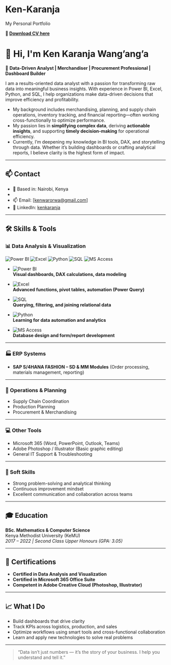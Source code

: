 # Ken-Karanja
My Personal Portfolio

 **📁 [Download CV here](Karanja-CV-06-aug-25.docx)**

# 👋 Hi, I'm Ken Karanja Wang’ang’a

🎯 **Data-Driven Analyst | Merchandiser | Procurement Professional | Dashboard Builder**

I am a results-oriented data analyst with a passion for transforming raw data into meaningful business insights. With experience in Power BI, Excel, Python, and SQL, I help organizations make data-driven decisions that improve efficiency and profitability.

- My background includes merchandising, planning, and supply chain operations, inventory tracking, and financial reporting—often working cross-functionally to optimize   performance.
- My passion lies in **simplifying complex data**, deriving **actionable insights**, and supporting **timely decision-making** for operational efficiency.
- Currently, I’m deepening my knowledge in BI tools, DAX, and storytelling through data. Whether it’s building dashboards or crafting analytical reports, I believe clarity is  the highest form of impact.

---

## 📫 Contact

- 📍 Based in: Nairobi, Kenya
- 
- 📫 Email: [kenwarorwa@gmail.com]
- 💼 LinkedIn: [kenkaranja](www.linkedin.com/in/ken-karanja-864108105)
<!-- - 📱 **Mobile:** +254 702 613 834  *(Consider if public sharing is okay)* -->

---
## 🛠️ Skills & Tools

### 📊 Data Analysis & Visualization
<p align="left">
  <img src="https://img.shields.io/badge/Power%20BI-F2C811?style=for-the-badge&logo=powerbi&logoColor=black" alt="Power BI" />
  <img src="https://img.shields.io/badge/Excel-217346?style=for-the-badge&logo=microsoft-excel&logoColor=white" alt="Excel" />
  <img src="https://img.shields.io/badge/Python-3776AB?style=for-the-badge&logo=python&logoColor=white" alt="Python" />
  <img src="https://img.shields.io/badge/SQL-003B57?style=for-the-badge&logo=postgresql&logoColor=white" alt="SQL" />
  <img src="https://img.shields.io/badge/Microsoft%20Access-A4373A?style=for-the-badge&logo=microsoft-access&logoColor=white" alt="MS Access" />
</p>

- ![Power BI](https://img.shields.io/badge/-Power%20BI-F2C811?style=flat-square&logo=powerbi&logoColor=black)  
  **Visual dashboards, DAX calculations, data modeling**

- ![Excel](https://img.shields.io/badge/-Excel-217346?style=flat-square&logo=microsoft-excel&logoColor=white)  
  **Advanced functions, pivot tables, automation (Power Query)**

- ![SQL](https://img.shields.io/badge/-SQL-003B57?style=flat-square&logo=postgresql&logoColor=white)  
  **Querying, filtering, and joining relational data**

- ![Python](https://img.shields.io/badge/-Python-3776AB?style=flat-square&logo=python&logoColor=white)  
  **Learning for data automation and analytics**

- ![MS Access](https://img.shields.io/badge/-MS%20Access-A4373A?style=flat-square&logo=microsoft-access&logoColor=white)  
  **Database design and form/report development** 

---

### 🏭 ERP Systems  
- **SAP S/4HANA FASHION – SD & MM Modules** (Order processing, materials management, reporting)

---

### 🔄 Operations & Planning  
- Supply Chain Coordination  
- Production Planning  
- Procurement & Merchandising  

---

### 💻 Other Tools  
- Microsoft 365 (Word, PowerPoint, Outlook, Teams)  
- Adobe Photoshop / Illustrator (Basic graphic editing)  
- General IT Support & Troubleshooting  

---

### 🤝 Soft Skills  
- Strong problem-solving and analytical thinking  
- Continuous improvement mindset  
- Excellent communication and collaboration across teams  

---

## 🎓 Education

**BSc. Mathematics & Computer Science**  
Kenya Methodist University (KeMU)  
*2017 – 2022 | Second Class Upper Honours (GPA: 3.05)*

---

## 📜 Certifications

- **Certified in Data Analysis and Visualization**
- **Certified in Microsoft 365 Office Suite**
- **Competent in Adobe Creative Cloud (Photoshop, Illustrator)**

---

## 📈 What I Do

- Build dashboards that drive clarity  
- Track KPIs across logistics, production, and sales  
- Optimize workflows using smart tools and cross-functional collaboration  
- Learn and apply new technologies to solve real problems  

----

> “Data isn’t just numbers — it’s the story of your business. I help you understand and tell it.”

